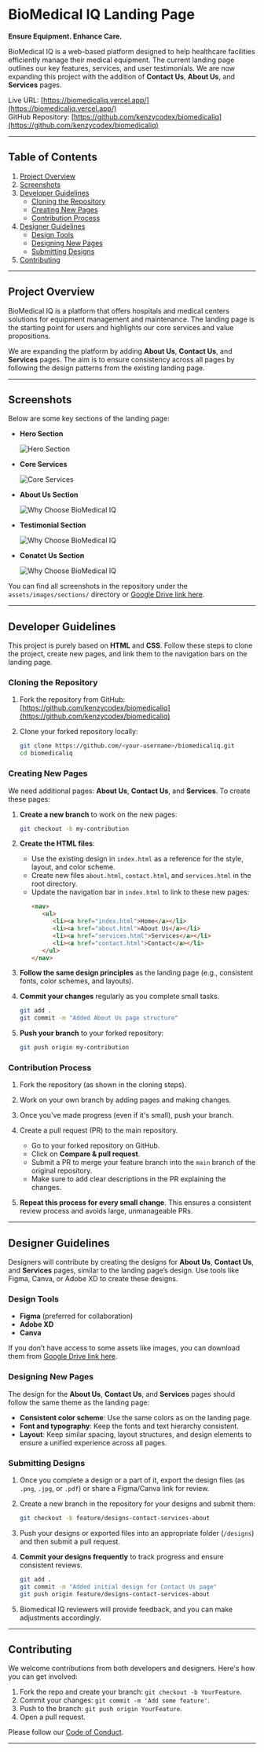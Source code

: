 # BioMedical IQ Landing Page

**Ensure Equipment. Enhance Care.**

BioMedical IQ is a web-based platform designed to help healthcare facilities efficiently manage their medical equipment. The current landing page outlines our key features, services, and user testimonials. We are now expanding this project with the addition of **Contact Us**, **About Us**, and **Services** pages.

Live URL: [https://biomedicaliq.vercel.app/](https://biomedicaliq.vercel.app/)  
GitHub Repository: [https://github.com/kenzycodex/biomedicaliq](https://github.com/kenzycodex/biomedicaliq)

---

## Table of Contents

1. [Project Overview](#project-overview)
2. [Screenshots](#screenshots)
3. [Developer Guidelines](#developer-guidelines)
    - [Cloning the Repository](#cloning-the-repository)
    - [Creating New Pages](#creating-new-pages)
    - [Contribution Process](#contribution-process)
4. [Designer Guidelines](#designer-guidelines)
    - [Design Tools](#design-tools)
    - [Designing New Pages](#designing-new-pages)
    - [Submitting Designs](#submitting-designs)
5. [Contributing](#contributing)

---

## Project Overview

BioMedical IQ is a platform that offers hospitals and medical centers solutions for equipment management and maintenance. The landing page is the starting point for users and highlights our core services and value propositions.

We are expanding the platform by adding **About Us**, **Contact Us**, and **Services** pages. The aim is to ensure consistency across all pages by following the design patterns from the existing landing page.

---

## Screenshots

Below are some key sections of the landing page:

- **Hero Section**
  
  ![Hero Section](assets/images/sections/hero.png)
  
- **Core Services**
  
  ![Core Services](assets/images/sections/services.png)
  
- **About Us Section**
  
  ![Why Choose BioMedical IQ](assets/images/sections/about.png)

- **Testimonial Section**
  
  ![Why Choose BioMedical IQ](assets/images/sections/testimonial.png)

- **Conatct Us Section**
  
  ![Why Choose BioMedical IQ](assets/images/sections/contact.png)

You can find all screenshots in the repository under the `assets/images/sections/` directory or [Google Drive link here](https://drive.google.com/drive/folders/1n5U_Ocx4Sbl9UmrnMl4G8Tujoc-RSDCD?usp=drive_link).

---

## Developer Guidelines

This project is purely based on **HTML** and **CSS**. Follow these steps to clone the project, create new pages, and link them to the navigation bars on the landing page.

### Cloning the Repository

1. Fork the repository from GitHub:  
   [https://github.com/kenzycodex/biomedicaliq](https://github.com/kenzycodex/biomedicaliq)
   
2. Clone your forked repository locally:
    ```bash
    git clone https://github.com/<your-username>/biomedicaliq.git
    cd biomedicaliq
    ```

### Creating New Pages

We need additional pages: **About Us**, **Contact Us**, and **Services**. To create these pages:

1. **Create a new branch** to work on the new pages:
    ```bash
    git checkout -b my-contribution
    ```

2. **Create the HTML files**:
   - Use the existing design in `index.html` as a reference for the style, layout, and color scheme.
   - Create new files `about.html`, `contact.html`, and `services.html` in the root directory.
   - Update the navigation bar in `index.html` to link to these new pages:
     ```html
     <nav>
        <ul>
           <li><a href="index.html">Home</a></li>
           <li><a href="about.html">About Us</a></li>
           <li><a href="services.html">Services</a></li>
           <li><a href="contact.html">Contact</a></li>
        </ul>
     </nav>
     ```

3. **Follow the same design principles** as the landing page (e.g., consistent fonts, color schemes, and layouts).

4. **Commit your changes** regularly as you complete small tasks.

    ```bash
    git add .
    git commit -m "Added About Us page structure"
    ```

5. **Push your branch** to your forked repository:
    ```bash
    git push origin my-contribution
    ```

### Contribution Process

1. Fork the repository (as shown in the cloning steps).
2. Work on your own branch by adding pages and making changes.
3. Once you've made progress (even if it's small), push your branch.
4. Create a pull request (PR) to the main repository.

    - Go to your forked repository on GitHub.
    - Click on **Compare & pull request**.
    - Submit a PR to merge your feature branch into the `main` branch of the original repository.
    - Make sure to add clear descriptions in the PR explaining the changes.

5. **Repeat this process for every small change**. This ensures a consistent review process and avoids large, unmanageable PRs.

---

## Designer Guidelines

Designers will contribute by creating the designs for **About Us**, **Contact Us**, and **Services** pages, similar to the landing page’s design. Use tools like Figma, Canva, or Adobe XD to create these designs.

### Design Tools

- **Figma** (preferred for collaboration)  
- **Adobe XD**  
- **Canva**  

If you don’t have access to some assets like images, you can download them from [Google Drive link here](https://drive.google.com/drive/folders/1n5U_Ocx4Sbl9UmrnMl4G8Tujoc-RSDCD?usp=drive_link).

### Designing New Pages

The design for the **About Us**, **Contact Us**, and **Services** pages should follow the same theme as the landing page:

- **Consistent color scheme**: Use the same colors as on the landing page.
- **Font and typography**: Keep the fonts and text hierarchy consistent.
- **Layout**: Keep similar spacing, layout structures, and design elements to ensure a unified experience across all pages.

### Submitting Designs

1. Once you complete a design or a part of it, export the design files (as `.png`, `.jpg`, or `.pdf`) or share a Figma/Canva link for review.
2. Create a new branch in the repository for your designs and submit them:
    ```bash
    git checkout -b feature/designs-contact-services-about
    ```
3. Push your designs or exported files into an appropriate folder (`/designs`) and then submit a pull request.
4. **Commit your designs frequently** to track progress and ensure consistent reviews.
    ```bash
    git add .
    git commit -m "Added initial design for Contact Us page"
    git push origin feature/designs-contact-services-about
    ```

5. Biomedical IQ reviewers will provide feedback, and you can make adjustments accordingly.

---

## Contributing

We welcome contributions from both developers and designers. Here's how you can get involved:

1. Fork the repo and create your branch: `git checkout -b YourFeature`.
2. Commit your changes: `git commit -m 'Add some feature'`.
3. Push to the branch: `git push origin YourFeature`.
4. Open a pull request.

Please follow our [Code of Conduct](./CODE-OF-CONDUCT.md).

---

